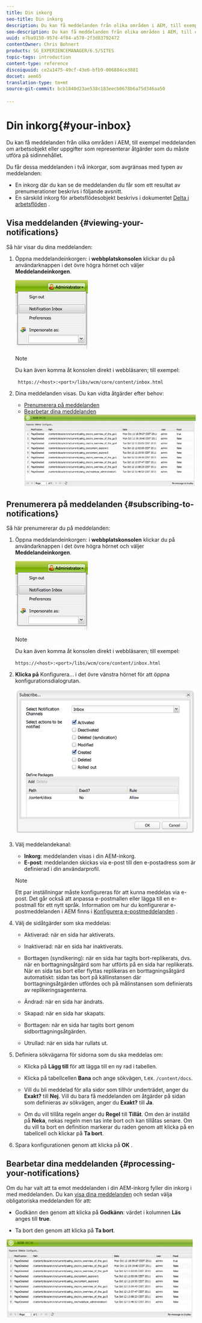 ```yaml
---
title: Din inkorg
seo-title: Din inkorg
description: Du kan få meddelanden från olika områden i AEM, till exempel meddelanden om arbetsobjekt eller uppgifter som representerar åtgärder som du måste utföra på sidinnehållet.
seo-description: Du kan få meddelanden från olika områden i AEM, till exempel meddelanden om arbetsobjekt eller uppgifter som representerar åtgärder som du måste utföra på sidinnehållet.
uuid: e7ba9150-957d-4f84-a570-2f3d83792472
contentOwner: Chris Bohnert
products: SG_EXPERIENCEMANAGER/6.5/SITES
topic-tags: introduction
content-type: reference
discoiquuid: ce2a1475-49cf-43e6-bfb9-006884ce3881
docset: aem65
translation-type: tm+mt
source-git-commit: bcb1840d23ae538c183eecb0678b6a75d346aa50

---
```



# Din inkorg{#your-inbox}

Du kan få meddelanden från olika områden i AEM, till exempel meddelanden om arbetsobjekt eller uppgifter som representerar åtgärder som du måste utföra på sidinnehållet.

Du får dessa meddelanden i två inkorgar, som avgränsas med typen av meddelanden:

* En inkorg där du kan se de meddelanden du får som ett resultat av prenumerationer beskrivs i följande avsnitt.
* En särskild inkorg för arbetsflödesobjekt beskrivs i dokumentet [Delta i arbetsflöden](/help/sites-classic-ui-authoring/classic-workflows-participating.md) .

## Visa meddelanden {#viewing-your-notifications}

Så här visar du dina meddelanden:

1. Öppna meddelandeinkorgen: i **webbplatskonsolen** klickar du på användarknappen i det övre högra hörnet och väljer **Meddelandeinkorgen**.

   ![screen_shot_2012-02-08at105226am](assets/screen_shot_2012-02-08at105226am.png)

   >[!NOTE]
   >
   >Du kan även komma åt konsolen direkt i webbläsaren; till exempel:
   >
   >
   >` https://<host>:<port>/libs/wcm/core/content/inbox.html`

1. Dina meddelanden visas. Du kan vidta åtgärder efter behov:

   * [Prenumerera på meddelanden](#subscribing-to-notifications)
   * [Bearbetar dina meddelanden](#processing-your-notifications)
   ![chlimage_1-4](assets/chlimage_1-4.jpeg)

## Prenumerera på meddelanden {#subscribing-to-notifications}

Så här prenumererar du på meddelanden:

1. Öppna meddelandeinkorgen: i **webbplatskonsolen** klickar du på användarknappen i det övre högra hörnet och väljer **Meddelandeinkorgen**.

   ![screen_shot_2012-02-08at105226am-1](assets/screen_shot_2012-02-08at105226am-1.png)

   >[!NOTE]
   >
   >Du kan även komma åt konsolen direkt i webbläsaren; till exempel:
   >
   >
   >`https://<host>:<port>/libs/wcm/core/content/inbox.html`

1. **Klicka på** Konfigurera... i det övre vänstra hörnet för att öppna konfigurationsdialogrutan.

   ![screen_shot_2012-02-08at11056am](assets/screen_shot_2012-02-08at111056am.png)

1. Välj meddelandekanal:

   * **Inkorg**: meddelanden visas i din AEM-inkorg.
   * **E-post**: meddelanden skickas via e-post till den e-postadress som är definierad i din användarprofil.
   >[!NOTE]
   >
   >Ett par inställningar måste konfigureras för att kunna meddelas via e-post. Det går också att anpassa e-postmallen eller lägga till en e-postmall för ett nytt språk. Information om hur du konfigurerar e-postmeddelanden i AEM finns i [Konfigurera e-postmeddelanden](/help/sites-administering/notification.md#configuringemailnotification) .

1. Välj de sidåtgärder som ska meddelas:

   * Aktiverad: när en sida har aktiverats.
   * Inaktiverad: när en sida har inaktiverats.
   * Borttagen (syndikering): när en sida har tagits bort-replikerats, dvs. när en borttagningsåtgärd som har utförts på en sida har replikerats.
När en sida tas bort eller flyttas replikeras en borttagningsåtgärd automatiskt: sidan tas bort på källinstansen där borttagningsåtgärden utfördes och på målinstansen som definierats av replikeringsagenterna.

   * Ändrad: när en sida har ändrats.
   * Skapad: när en sida har skapats.
   * Borttagen: när en sida har tagits bort genom sidborttagningsåtgärden.
   * Utrullad: när en sida har rullats ut.

1. Definiera sökvägarna för sidorna som du ska meddelas om:

   * Klicka på **Lägg till** för att lägga till en ny rad i tabellen.
   * Klicka på tabellcellen **Bana** och ange sökvägen, t.ex. `/content/docs`.

   * Vill du bli meddelad för alla sidor som tillhör underträdet, anger du **Exakt?** till **Nej**.
Vill du bara få meddelanden om åtgärder på sidan som definieras av sökvägen, anger du **Exakt?** till **Ja**.

   * Om du vill tillåta regeln anger du **Regel** till **Tillåt**. Om den är inställd på **Neka**, nekas regeln men tas inte bort och kan tillåtas senare.
   Om du vill ta bort en definition markerar du raden genom att klicka på en tabellcell och klickar på **Ta bort**.

1. Spara konfigurationen genom att klicka på **OK** .

## Bearbetar dina meddelanden {#processing-your-notifications}

Om du har valt att ta emot meddelanden i din AEM-inkorg fyller din inkorg i med meddelanden. Du kan [visa dina meddelanden](#viewing-your-notifications) och sedan välja obligatoriska meddelanden för att:

* Godkänn den genom att klicka på **Godkänn**: värdet i kolumnen **Läs** anges till **true**.

* Ta bort den genom att klicka på **Ta bort**.

![chlimage_1-5](assets/chlimage_1-5.jpeg)
